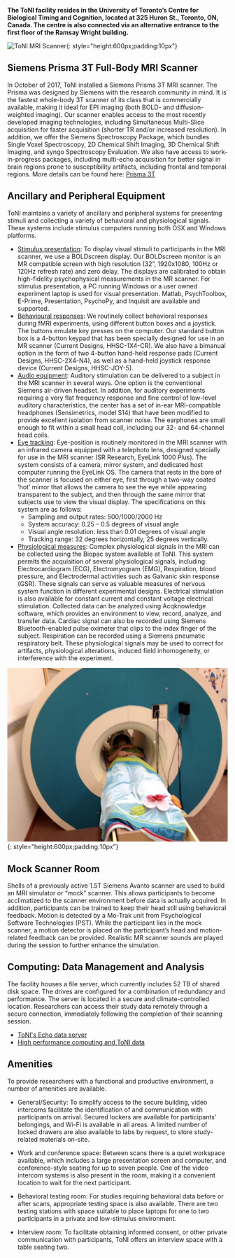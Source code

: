 **The ToNI facility resides in the University of Toronto’s Centre for Biological Timing and Cognition, located at 325 Huron St., Toronto, ON, Canada. The centre is also connected via an alternative entrance to the first floor of the Ramsay Wright building.**

![ToNI MRI Scanner](/images/MRI_scanner_1.jpeg){: style="height:600px;padding:10px"}

## Siemens Prisma 3T Full-Body MRI Scanner

In October of 2017, ToNI installed a Siemens Prisma 3T MRI scanner. The Prisma was designed by Siemens with the research community in mind. It is the fastest whole-body 3T scanner of its class that is commercially available, making it ideal for EPI imaging (both BOLD- and diffusion-weighted imaging). Our scanner enables access to the most recently developed imaging technologies, including Simultaneous Multi-Slice acquisition for faster acquisition (shorter TR and/or increased resolution). In addition, we offer the Siemens Spectroscopy Package, which bundles Single Voxel Spectroscopy, 2D Chemical Shift Imaging, 3D Chemical Shift Imaging, and syngo Spectroscopy Evaluation. We also have access to work-in-progress packages, including multi-echo acquisition for better signal in brain regions prone to susceptibility artifacts, including frontal and temporal regions. More details can be found here: [Prisma 3T](system.md)

## Ancillary and Peripheral Equipment

ToNI maintains a variety of ancillary and peripheral systems for presenting stimuli and collecting a variety of behavioral and physiological signals. These systems include stimulus computers running both OSX and Windows platforms.

* [Stimulus presentation](stimulus.md): To display visual stimuli to participants in the MRI scanner, we use a BOLDscreen display. Our BOLDscreen monitor is an MR compatible screen with high resolution (32”, 1920x1080, 100Hz or 120Hz refresh rate) and zero delay. The displays are calibrated to obtain high-fidelity psychophysical measurements in the MR scanner. For stimulus presentation, a PC running Windows or a user owned experiment laptop is used for visual presentation. Matlab, PsychToolbox, E-Prime, Presentation, PsychoPy, and Inquisit are available and supported.
* [Behavioural responses](responses.md): We routinely collect behavioral responses during fMRI experiments, using different button boxes and a joystick. The buttons emulate key presses on the computer. Our standard button box is a 4-button keypad that has been specially designed for use in an MR scanner (Current Designs, HHSC-1X4-CR). We also have a bimanual option in the form of two 4-button hand-held response pads (Current Designs, HHSC-2X4-N4), as well as a hand-held joystick response device (Current Designs, HHSC-JOY-5).
* [Audio equipment](audio.md): Auditory stimulation can be delivered to a subject in the MRI scanner in several ways. One option is the conventional Siemens air-driven headset. In addition, for auditory experiments requiring a very flat frequency response and fine control of low-level auditory characteristics, the center has a set of in-ear MRI-compatible headphones (Sensimetrics, model S14) that have been modified to provide excellent isolation from scanner noise. The earphones are small enough to fit within a small head coil, including our 32- and 64-channel head coils.
* [Eye tracking](eyetracking.md): Eye-position is routinely monitored in the MRI scanner with an infrared camera equipped with a telephoto lens, designed specially for use in the MRI scanner (SR Research, EyeLink 1000 Plus). The system consists of a camera, mirror system, and dedicated host computer running the EyeLink OS. The camera that rests in the bore of the scanner is focused on either eye, first through a two-way coated ‘hot’ mirror that allows the camera to see the eye while appearing transparent to the subject, and then through the same mirror that subjects use to view the visual display. The specifications on this system are as follows:
    - Sampling and output rates: 500/1000/2000 Hz
    - System accuracy: 0.25 – 0.5 degrees of visual angle
    - Visual angle resolution: less than 0.01 degrees of visual angle
    - Tracking range: 32 degrees horizontally, 25 degrees vertically.
* [Physiological measures](physio.md): Complex physiological signals in the MRI can be collected using the Biopac system available at ToNI. This system permits the acquisition of several physiological signals, including: Electrocardiogram (ECG), Electromyogram (EMG), Respiration, blood pressure, and Electrodermal activities such as Galvanic skin response (GSR). These signals can serve as valuable measures of nervous system function in different experimental designs. Electrical stimulation is also available for constant current and constant voltage electrical stimulation. Collected data can be analyzed using Acqknowledge software, which provides an environment to view, record, analyze, and transfer data. Cardiac signal can also be recorded using Siemens Bluetooth-enabled pulse oximeter that clips to the index finger of the subject. Respiration can be recorded using a Siemens pneumatic respiratory belt. These physiological signals may be used to correct for artifacts, physiological alterations, induced field inhomogeneity, or interference with the experiment.

![ToNI Mock Scanner](/images/mock_scanner.jpg){: style="height:600px;padding:10px"}

## Mock Scanner Room

Shells of a previously active 1.5T Siemens Avanto scanner are used to build an MRI simulator or “mock” scanner. This allows participants to become acclimatized to the scanner environment before data is actually acquired. In addition, participants can be trained to keep their head still using behavioral feedback.  Motion is detected by a Mo-Trak unit from Psychological Software Technologies (PST). While the participant lies in the mock scanner, a motion detector is placed on the participant’s head and motion-related feedback can be provided. Realistic MR scanner sounds are played during the session to further enhance the simulation.

## Computing: Data Management and Analysis

The facility houses a file server, which currently includes 52 TB of shared disk space.  The drives are configured for a combination of redundancy and performance.  The server is located in a secure and climate-controlled location.  Researchers can access their study data remotely through a secure connection, immediately following the completion of their scanning session.

* [ToNI's Echo data server](echo.md)
* [High performance computing and ToNI data](scinet.md)

## Amenities

To provide researchers with a functional and productive environment, a number of amenities are available.  

* General/Security: To simplify access to the secure building, video intercoms facilitate the identification of and communication with participants on arrival. Secured lockers are available for participants’ belongings, and Wi-Fi is available in all areas. A limited number of locked drawers are also available to labs by request, to store study-related materials on-site.

* Work and conference space: Between scans there is a quiet workspace available, which includes a large presentation screen and computer, and conference-style seating for up to seven people.  One of the video intercom systems is also present in the room, making it a convenient location to wait for the next participant.

* Behavioral testing room: For studies requiring behavioral data before or after scans, appropriate testing space is also available.  There are two testing stations with space suitable to place laptops for one to two participants in a private and low-stimulus environment.

* Interview room: To facilitate obtaining informed consent, or other private communication with participants, ToNI offers an interview space with a table seating two.
